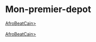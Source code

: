 # Mon-premier-depot
<html>
  <head>
  </head>
  <body>
    </li><a href="https://greatdiallo1.github.io/Mon-premier-depot/AfroBeatCain/home.html">AfroBeatCain></li>
  <br><br>
  </li><a href="https://greatdiallo1.github.io/Mon-premier-depot/flipboard/flip.html">AfroBeatCain></li>
  
  </body>
  </html>
